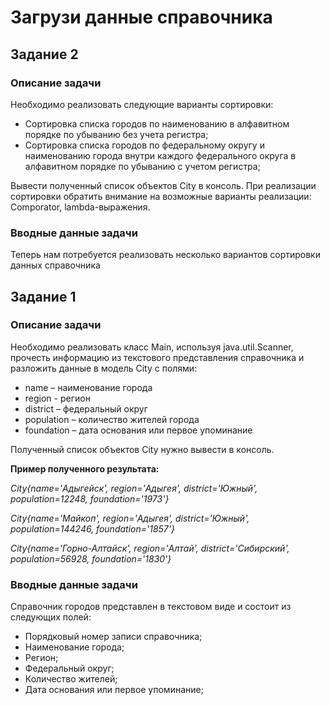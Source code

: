 # Загрузи данные справочника

## Задание 2

### Описание задачи

Необходимо реализовать следующие варианты сортировки:

- Сортировка списка городов по наименованию в алфавитном порядке по убыванию без учета регистра;
- Сортировка списка городов по федеральному округу и наименованию города внутри каждого федерального округа в алфавитном
  порядке по убыванию с учетом регистра;

Вывести полученный список объектов City в консоль. При реализации сортировки обратить внимание на возможные варианты
реализации: Comporator, lambda-выражения.

### Вводные данные задачи

Теперь нам потребуется реализовать несколько вариантов сортировки данных справочника

## Задание 1

### Описание задачи

Необходимо реализовать класс Main, используя java.util.Scanner, прочесть информацию из текстового представления
справочника и разложить данные в модель City с полями:

- name – наименование города
- region - регион
- district – федеральный округ
- population – количество жителей города
- foundation – дата основания или первое упоминание

Полученный список объектов City нужно вывести в консоль.

**Пример полученного результата:**

_City{name='Адыгейск', region='Адыгея', district='Южный', population=12248, foundation='1973'}_

_City{name='Майкоп', region='Адыгея', district='Южный', population=144246, foundation='1857'}_

_City{name='Горно-Алтайск', region='Алтай', district='Сибирский', population=56928, foundation='1830'}_

### Вводные данные задачи

Справочник городов представлен в текстовом виде и состоит из следующих полей:

- Порядковый номер записи справочника;
- Наименование города;
- Регион;
- Федеральный округ;
- Количество жителей;
- Дата основания или первое упоминание;

